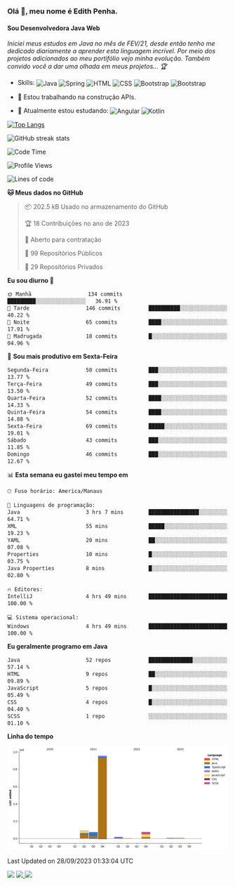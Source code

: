 ### Olá 👋, meu nome é Edith Penha.
#### Sou Desenvolvedora Java Web

*Iniciei meus estudos em Java no mês de FEV/21, desde então tenho me dedicado diariamente a aprender esta linguagem incrível. Por meio dos projetos adicionados ao meu portifólio vejo minha evolução.
Também convido você a dar uma olhada em meus projetos... :trophy:*

- Skills:
  <img align="center" alt="Java" height="40" width="40" src="https://cdn.jsdelivr.net/gh/devicons/devicon/icons/java/java-original.svg">
  <img align="center" alt="Spring" height="40" width="40" src="https://cdn.jsdelivr.net/gh/devicons/devicon/icons/spring/spring-original-wordmark.svg">
  <img align="center" alt="HTML" height="40" width="40" src="https://cdn.jsdelivr.net/gh/devicons/devicon/icons/html5/html5-original.svg">
  <img align="center" alt="CSS" height="40" width="40" src="https://cdn.jsdelivr.net/gh/devicons/devicon/icons/css3/css3-original.svg">
  <img align="center" alt="Bootstrap" height="40" width="40" src="https://cdn.jsdelivr.net/gh/devicons/devicon/icons/bootstrap/bootstrap-plain.svg">
  <img align="center" alt="Bootstrap" height="40" width="40" src="https://cdn.jsdelivr.net/gh/devicons/devicon/icons/figma/figma-original.svg">


- 🔭 Estou trabalhando na construção APIs. 
- 🌱 Atualmente estou estudando:
  <img align="center" alt="Angular" height="40" width="40" src="https://cdn.jsdelivr.net/gh/devicons/devicon/icons/angularjs/angularjs-original.svg">
  <img align="center" alt="Kotlin" height="80" width="80" src="https://cdn.jsdelivr.net/gh/devicons/devicon/icons/kotlin/kotlin-original-wordmark.svg">


[![Top Langs](https://github-readme-stats.vercel.app/api/top-langs/?username=edithpenha20&layout=compact&langs_count=7&theme=dracula)](https://github.com/anuraghazra/github-readme-stats)


![GitHub streak stats](https://github-readme-streak-stats.herokuapp.com/?user=edithpenha20&layout=compact&langs_count=7&theme=dracula)

<!--START_SECTION:waka-->
![Code Time](http://img.shields.io/badge/Code%20Time-261%20hrs%2018%20mins-blue)

![Profile Views](http://img.shields.io/badge/Visualizac%C3%B5es%20do%20perfil-0-blue)

![Lines of code](https://img.shields.io/badge/Desde%20o%20Hello%20World%20eu%20escrevi-1.2%20million%20linhas%20de%20c%C3%B3digo-blue)

**🐱 Meus dados no GitHub** 

> 📦 202.5 kB Usado no armazenamento do GitHub 
 > 
> 🏆 18 Contribuições no ano de 2023
 > 
> 💼 Aberto para contratação
 > 
> 📜 99 Repositórios Públicos 
 > 
> 🔑 29 Repositórios Privados 
 > 
**Eu sou diurno 🐤** 

```text
🌞 Manhã                  134 commits         █████████░░░░░░░░░░░░░░░░   36.91 % 
🌆 Tarde                  146 commits         ██████████░░░░░░░░░░░░░░░   40.22 % 
🌃 Noite                  65 commits          ████░░░░░░░░░░░░░░░░░░░░░   17.91 % 
🌙 Madrugada              18 commits          █░░░░░░░░░░░░░░░░░░░░░░░░   04.96 % 
```
📅 **Sou mais produtivo em Sexta-Feira** 

```text
Segunda-Feira            50 commits          ███░░░░░░░░░░░░░░░░░░░░░░   13.77 % 
Terça-Feira              49 commits          ███░░░░░░░░░░░░░░░░░░░░░░   13.50 % 
Quarta-Feira             52 commits          ████░░░░░░░░░░░░░░░░░░░░░   14.33 % 
Quinta-Feira             54 commits          ████░░░░░░░░░░░░░░░░░░░░░   14.88 % 
Sexta-Feira              69 commits          █████░░░░░░░░░░░░░░░░░░░░   19.01 % 
Sábado                   43 commits          ███░░░░░░░░░░░░░░░░░░░░░░   11.85 % 
Domingo                  46 commits          ███░░░░░░░░░░░░░░░░░░░░░░   12.67 % 
```


📊 **Esta semana eu gastei meu tempo em** 

```text
🕑︎ Fuso horário: America/Manaus

💬 Linguagens de programação: 
Java                     3 hrs 7 mins        ████████████████░░░░░░░░░   64.71 % 
XML                      55 mins             █████░░░░░░░░░░░░░░░░░░░░   19.23 % 
YAML                     20 mins             ██░░░░░░░░░░░░░░░░░░░░░░░   07.08 % 
Properties               10 mins             █░░░░░░░░░░░░░░░░░░░░░░░░   03.75 % 
Java Properties          8 mins              █░░░░░░░░░░░░░░░░░░░░░░░░   02.80 % 

🔥 Editores: 
IntelliJ                 4 hrs 49 mins       █████████████████████████   100.00 % 

💻 Sistema operacional: 
Windows                  4 hrs 49 mins       █████████████████████████   100.00 % 
```

**Eu geralmente programo em Java** 

```text
Java                     52 repos            ██████████████░░░░░░░░░░░   57.14 % 
HTML                     9 repos             ██░░░░░░░░░░░░░░░░░░░░░░░   09.89 % 
JavaScript               5 repos             █░░░░░░░░░░░░░░░░░░░░░░░░   05.49 % 
CSS                      4 repos             █░░░░░░░░░░░░░░░░░░░░░░░░   04.40 % 
SCSS                     1 repo              ░░░░░░░░░░░░░░░░░░░░░░░░░   01.10 % 
```



**Linha do tempo**

![Lines of Code chart](https://raw.githubusercontent.com/edithpenha20/edithpenha20/master/assets/bar_graph.png)


 Last Updated on 28/09/2023 01:33:04 UTC
<!--END_SECTION:waka-->

<a href="https://www.linkedin.com/in/edith-penha" target="_blank"><img src="https://img.shields.io/badge/-LinkedIn-%230077B5?style=for-the-badge&logo=linkedin&logoColor=white" target="_blank"></a>
<a href = "mailto:edithpenha@gmail.com"><img src="https://img.shields.io/badge/-Gmail-%23333?style=for-the-badge&logo=gmail&logoColor=white" target="_blank">
<a href="https://instagram.com/endy.code/" target="_blank"><img src="https://img.shields.io/badge/-Instagram-%23E4405F?style=for-the-badge&logo=instagram&logoColor=white" target="_blank"></a>

